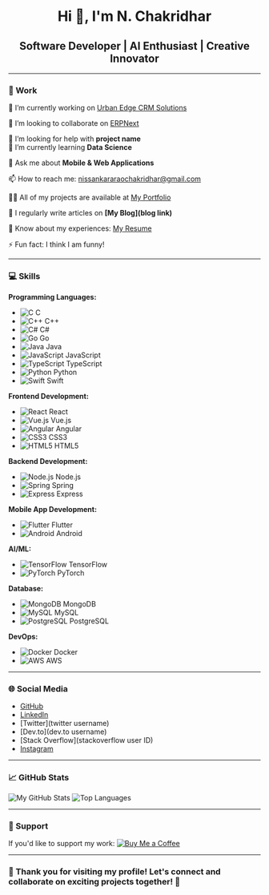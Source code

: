 <h1 align="center">Hi 👋, I'm N. Chakridhar</h1>
<h2 align="center">Software Developer | AI Enthusiast | Creative Innovator</h2>

---

### 🌟 Work
🔭 I’m currently working on [Urban Edge CRM Solutions](https://github.com/Chakridhar2555/Urban-Edge-app-code.git)

👯 I’m looking to collaborate on [ERPNext](https://github.com/frappe/erpnext.git)

🤝 I’m looking for help with **project name**  
🌱 I’m currently learning **Data Science**

💬 Ask me about **Mobile & Web Applications**  

📫 How to reach me: [nissankararaochakridhar@gmail.com](mailto:nissankararaochakridhar@gmail.com)

👨‍💻 All of my projects are available at [My Portfolio](https://chakridhar.teamapartx.com/)

📝 I regularly write articles on **[My Blog](blog link)**

📄 Know about my experiences: [My Resume](https://chakridhar.teamapartx.com/assets/img/Resume-N-CHAKRIDHAR%20(1).pdf)

⚡ Fun fact: I think I am funny!

---

### 💻 Skills

**Programming Languages:**
- ![C](https://raw.githubusercontent.com/devicons/devicon/master/icons/c/c-original.svg) C
- ![C++](https://raw.githubusercontent.com/devicons/devicon/master/icons/cplusplus/cplusplus-original.svg) C++
- ![C#](https://raw.githubusercontent.com/devicons/devicon/master/icons/csharp/csharp-original.svg) C#
- ![Go](https://raw.githubusercontent.com/devicons/devicon/master/icons/go/go-original.svg) Go
- ![Java](https://raw.githubusercontent.com/devicons/devicon/master/icons/java/java-original.svg) Java
- ![JavaScript](https://raw.githubusercontent.com/devicons/devicon/master/icons/javascript/javascript-original.svg) JavaScript
- ![TypeScript](https://raw.githubusercontent.com/devicons/devicon/master/icons/typescript/typescript-original.svg) TypeScript
- ![Python](https://raw.githubusercontent.com/devicons/devicon/master/icons/python/python-original.svg) Python
- ![Swift](https://raw.githubusercontent.com/devicons/devicon/master/icons/swift/swift-original.svg) Swift

**Frontend Development:**
- ![React](https://raw.githubusercontent.com/devicons/devicon/master/icons/react/react-original.svg) React
- ![Vue.js](https://raw.githubusercontent.com/devicons/devicon/master/icons/vuejs/vuejs-original.svg) Vue.js
- ![Angular](https://raw.githubusercontent.com/devicons/devicon/master/icons/angularjs/angularjs-original.svg) Angular
- ![CSS3](https://raw.githubusercontent.com/devicons/devicon/master/icons/css3/css3-original.svg) CSS3
- ![HTML5](https://raw.githubusercontent.com/devicons/devicon/master/icons/html5/html5-original.svg) HTML5

**Backend Development:**
- ![Node.js](https://raw.githubusercontent.com/devicons/devicon/master/icons/nodejs/nodejs-original.svg) Node.js
- ![Spring](https://raw.githubusercontent.com/devicons/devicon/master/icons/spring/spring-original.svg) Spring
- ![Express](https://raw.githubusercontent.com/devicons/devicon/master/icons/express/express-original.svg) Express

**Mobile App Development:**
- ![Flutter](https://raw.githubusercontent.com/devicons/devicon/master/icons/flutter/flutter-original.svg) Flutter
- ![Android](https://raw.githubusercontent.com/devicons/devicon/master/icons/android/android-original.svg) Android

**AI/ML:**
- ![TensorFlow](https://raw.githubusercontent.com/devicons/devicon/master/icons/tensorflow/tensorflow-original.svg) TensorFlow
- ![PyTorch](https://raw.githubusercontent.com/devicons/devicon/master/icons/pytorch/pytorch-original.svg) PyTorch

**Database:**
- ![MongoDB](https://raw.githubusercontent.com/devicons/devicon/master/icons/mongodb/mongodb-original.svg) MongoDB
- ![MySQL](https://raw.githubusercontent.com/devicons/devicon/master/icons/mysql/mysql-original.svg) MySQL
- ![PostgreSQL](https://raw.githubusercontent.com/devicons/devicon/master/icons/postgresql/postgresql-original.svg) PostgreSQL

**DevOps:**
- ![Docker](https://raw.githubusercontent.com/devicons/devicon/master/icons/docker/docker-original.svg) Docker
- ![AWS](https://raw.githubusercontent.com/devicons/devicon/master/icons/amazonaws/amazonaws-original.svg) AWS

---

### 🌐 Social Media
- [GitHub](https://github.com/chakridhar2555)
- [LinkedIn](https://www.linkedin.com/in/n-chakridhar-624792232/)
- [Twitter](twitter username)
- [Dev.to](dev.to username)
- [Stack Overflow](stackoverflow user ID)
- [Instagram](https://instagram.com/chakrinaidu___)

---

### 📈 GitHub Stats
![My GitHub Stats](https://github-readme-stats.vercel.app/api?username=chakridhar2555&show_icons=true&theme=radical)
![Top Languages](https://github-readme-stats.vercel.app/api/top-langs/?username=chakridhar2555&theme=radical)

---

### 🙌 Support
If you'd like to support my work:
[![Buy Me a Coffee](https://img.shields.io/badge/Buy%20Me%20a%20Coffee-Donate-yellow?style=flat&logo=ko-fi)](https://github.com/chakridhar2555)

---

### 🎉 Thank you for visiting my profile! Let's connect and collaborate on exciting projects together! 🚀
